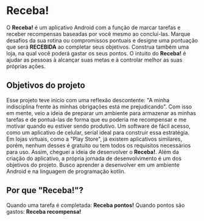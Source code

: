 # Receba!
O **Receba!** é um aplicativo Android com a função de marcar tarefas e receber recompensas baseadas por você mesmo ao concluí-las. Marque desafios da sua rotina ou compromissos pontuais e designe uma pontuação que será **RECEBIDA** ao completar seus objetivos. Construa também uma loja, na qual você poderá gastar os seus pontos. O intuito do **Receba!** é ajudar as pessoas à alcançar suas metas e à controlar melhor as suas próprias ações.

## Objetivos do projeto
Esse projeto teve inicio com uma reflexão descontente: "A minha indisciplina frente às minhas obrigações está me prejudicando". Com isso em mente, veio a ideia de preparar um ambiente para armazenar as minhas tarefas e de pontuá-las de forma que eu poderia me recompensar e me motivar quando eu estiver sendo produtivo. Um software de fácil acesso, como um aplicativo de celular, serial ideal para construir essa estratégia. Em lojas virtuais, como a "Play Store", já existem aplicativos similares, porém, nenhum desses é gratuito ou tem todos os requisitos necessários para uso. Assim, cheguei a ideia de desenvolver o **Receba!**.
  Além da criação do aplicativo, a própria jornada de desenvolvimento é um dos objetivos do projeto. Busco aprender a desenvolver em um ambiente Android e na linguagem de programação kotlin.

## Por que "Receba!"?
Quando uma tarefa é completada: **Receba pontos!**
Quando pontos são gastos: **Receba recompensa!**
